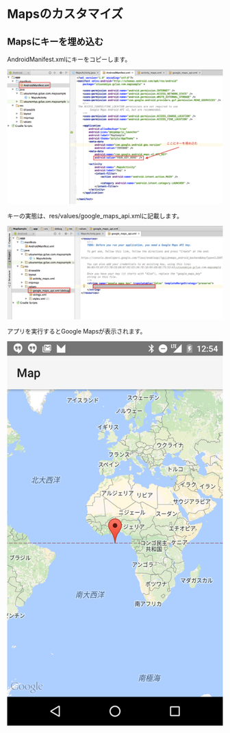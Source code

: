 # Mapsのカスタマイズ

## Mapsにキーを埋め込む

AndroidManifest.xmlにキーをコピーします。

![map0301](img-map03/map0301.png)


キーの実態は、res/values/google_maps_api.xmlに記載します。

![map0302](img-map03/map0302.png)

アプリを実行するとGoogle Mapsが表示されます。

![map0301](img-map03/map0303.png)